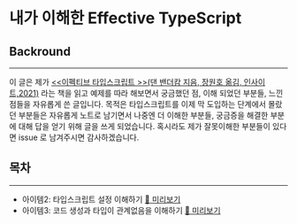 # 내가 이해한 Effective TypeScript 

## Backround
---
이 글은 제가 [<<이펙티브 타입스크립트 >>(댄 밴더캄 지음, 장원호 옮김, 인사이트,2021)](https://blog.insightbook.co.kr/2021/06/10/%E3%80%8A%EC%9D%B4%ED%8E%99%ED%8B%B0%EB%B8%8C-%ED%83%80%EC%9E%85%EC%8A%A4%ED%81%AC%EB%A6%BD%ED%8A%B8-%EB%8F%99%EC%9E%91-%EC%9B%90%EB%A6%AC%EC%9D%98-%EC%9D%B4%ED%95%B4%EC%99%80-%EA%B5%AC%EC%B2%B4/) 
라는 책을 읽고 예제를 따라 해보면서 궁금했던 점, 이해 되었던 부분들, 느낀점들을 자유롭게 쓴 글입니다. 목적은 타입스크립트를 이제 막 도입하는 단계에서 몰랐던 부분들은 자유롭게 노트로 남기면서 나중엔 더 이해한 부분들, 궁금증을 해결한 부분에 대해 답을 얻기 위해 글을 쓰게 되었습니다. 
혹시라도 제가 잘못이해한 부분들이 있다면 issue 로 남겨주시면 감사하겠습니다. 

## 목차
---
- 아이템2: 타입스크립트 설정 이해하기 [🧐 미리보기](https://github.com/sooster910/EffectiveTypeScript/tree/main/src/item02)
- 아이템3: 코드 생성과 타입이 관계없음을 이해하기 [🧐 미리보기](https://github.com/sooster910/EffectiveTypeScript/tree/main/src/item03)
